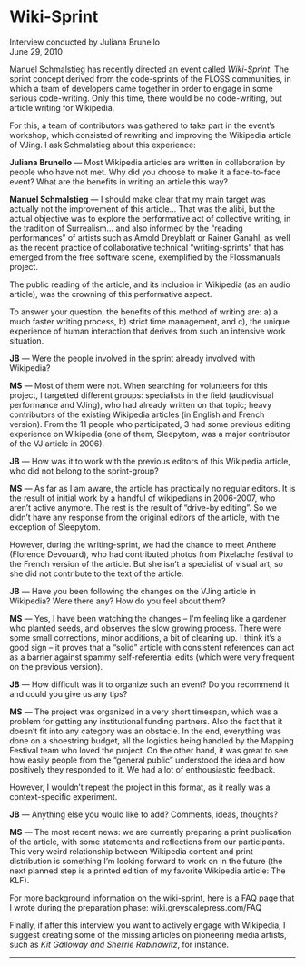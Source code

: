 # Wiki-Sprint

Interview conducted by Juliana Brunello    
June 29, 2010

Manuel Schmalstieg has recently directed an event called *Wiki-Sprint*. The sprint concept derived from the code-sprints of the FLOSS communities, in which a team of developers came together in order to engage in some serious code-writing. Only this time, there would be no code-writing, but article writing for Wikipedia.

For this, a team of contributors was gathered to take part in the event’s workshop, which consisted of rewriting and improving the Wikipedia article of VJing. I ask Schmalstieg about this experience:

**Juliana Brunello** — Most Wikipedia articles are written in collaboration by people who have not met. Why did you choose to make it a face-to-face event? What are the benefits in writing an article this way?

**Manuel Schmalstieg** — I should make clear that my main target was actually not the improvement of this article… That was the alibi, but the actual objective was to explore the performative act of collective writing, in the tradition of Surrealism… and also informed by the “reading performances” of artists such as Arnold Dreyblatt or Rainer Ganahl, as well as the recent practice of collaborative technical “writing-sprints” that has emerged from the free software scene, exemplified by the Flossmanuals project.

The public reading of the article, and its inclusion in Wikipedia (as an audio article), was the crowning of this performative aspect.

To answer your question, the benefits of this method of writing are: a) a much faster writing process, b) strict time management, and c), the unique experience of human interaction that derives from such an intensive work situation.

**JB** — Were the people involved in the sprint already involved with Wikipedia? 

**MS** — Most of them were not. When searching for volunteers for this project, I targetted different groups: specialists in the field (audiovisual performance and VJing), who had already written on that topic; heavy contributors of the existing Wikipedia articles (in English and French version). From the 11 people who participated, 3 had some previous editing experience on Wikipedia (one of them, Sleepytom, was a major contributor of the VJ article in 2006).

**JB** — How was it to work with the previous editors of this Wikipedia article, who did not belong to the sprint-group?

**MS** — As far as I am aware, the article has practically no regular editors. It is the result of initial work by a handful of wikipedians in 2006-2007, who aren’t active anymore. The rest is the result of “drive-by editing”. So we didn’t have any response from the original editors of the article, with the exception of Sleepytom.

However, during the writing-sprint, we had the chance to meet Anthere (Florence Devouard), who had contributed photos from Pixelache festival to the French version of the article. But she isn’t a specialist of visual art, so she did not contribute to the text of the article.

**JB** — Have you been following the changes on the VJing article in Wikipedia? Were there any? How do you feel about them? 

**MS** — Yes, I have been watching the changes – I'm feeling like a gardener who planted seeds, and observes the slow growing process. There were some small corrections, minor additions, a bit of cleaning up. I think it’s a good sign – it proves that a “solid” article with consistent references can act as a barrier against spammy self-referential edits (which were very frequent on the previous version).

**JB** — How difficult was it to organize such an event? Do you recommend it and could you give us any tips? 

**MS** — The project was organized in a very short timespan, which was a problem for getting any institutional funding partners. Also the fact that it doesn’t fit into any category was an obstacle. In the end, everything was done on a shoestring budget, all the logistics being handled by the Mapping Festival team who loved the project. On the other hand, it was great to see how easily people from the “general public” understood the idea and how positively they responded to it. We had a lot of enthousiastic feedback.

However, I wouldn’t repeat the project in this format, as it really was a context-specific experiment.

**JB** — Anything else you would like to add? Comments, ideas, thoughts? 

**MS** — The most recent news: we are currently preparing a print publication of the article, with some statements and reflections from our participants. This very weird relationship between Wikipedia content and print distribution is something I’m looking forward to work on in the future (the next planned step is a printed edition of my favorite Wikipedia article: The KLF).

For more background information on the wiki-sprint, here is a FAQ page that I wrote during the preparation phase: wiki.greyscalepress.com/FAQ 

Finally, if after this interview you want to actively engage with Wikipedia, I suggest creating some of the missing articles on pioneering media artists, such as *Kit Galloway and Sherrie Rabinowitz*, for instance.

***